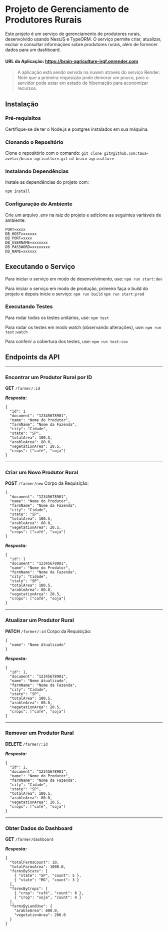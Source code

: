 # Projeto de Gerenciamento de Produtores Rurais

Este projeto é um serviço de gerenciamento de produtores rurais, desenvolvido usando NestJS e TypeORM. O serviço permite criar, atualizar, excluir e consultar informações sobre produtores rurais, além de fornecer dados para um dashboard.

#### URL da Aplicação: https://brain-agriculture-irqf.onrender.com
> A aplicação está sendo servida na nuvem através do serviço Render. Note que a primeira requisição pode demorar um pouco, pois o servidor pode estar em estado de hibernação para economizar recursos.

## Instalação

### Pré-requisitos

Certifique-se de ter o Node.js e postgres instalados em sua máquina.

### Clonando o Repositório

Clone o repositório com o comando:
```git clone git@github.com:taua-avelar/brain-agriculture.git```
```cd brain-agriculture```

### Instalando Dependências
Instale as dependências do projeto com:

```npm install```

### Configuração do Ambiente
Crie um arquivo .env na raiz do projeto e adicione as seguintes variáveis de ambiente:


```
PORT=xxxx
DB_HOST=xxxxxx
DB_PORT=xxxx
DB_USERNAME=xxxxxxx
DB_PASSWORD=xxxxxxxx
DB_NAME=xxxxxx
```


## Executando o Serviço
Para iniciar o serviço em modo de desenvolvimento, use:
```npm run start:dev```

Para iniciar o serviço em modo de produção, primeiro faça o build do projeto e depois inicie o serviço:
```npm run build```
```npm run start:prod```

### Executando Testes
Para rodar todos os testes unitários, use:
```npm test```

Para rodar os testes em modo watch (observando alterações), use:
```npm run test:watch```

Para conferir a cobertura dos testes, use:
```npm run test:cov```

## Endpoints da API
---
### Encontrar um Produtor Rural por ID
**GET** ```/farmer/:id```

***Resposta:***
```
{
  "id": 1
  "document": "12345678901",
  "name": "Nome do Produtor",
  "farmName": "Nome da Fazenda",
  "city": "Cidade",
  "state": "SP",
  "totalArea": 100.5,
  "arableArea": 80.0,
  "vegetationArea": 20.5,
  "crops": ["café", "soja"]
}
```
---
### Criar um Novo Produtor Rural
**POST** ```/farmer/new```
Corpo da Requisição:
```
{
  "document": "12345678901",
  "name": "Nome do Produtor",
  "farmName": "Nome da Fazenda",
  "city": "Cidade",
  "state": "SP",
  "totalArea": 100.5,
  "arableArea": 80.0,
  "vegetationArea": 20.5,
  "crops": ["café", "soja"]
}
```
***Resposta:***
```
{
  "id": 1
  "document": "12345678901",
  "name": "Nome do Produtor",
  "farmName": "Nome da Fazenda",
  "city": "Cidade",
  "state": "SP",
  "totalArea": 100.5,
  "arableArea": 80.0,
  "vegetationArea": 20.5,
  "crops": ["café", "soja"]
}
```
---
### Atualizar um Produtor Rural
**PATCH** ```/farmer/:id```
Corpo da Requisição:
```
{
  "name": "Nome Atualizado"
}
```
***Resposta:***
```
{
  "id": 1,
  "document": "12345678901",
  "name": "Nome Atualizado",
  "farmName": "Nome da Fazenda",
  "city": "Cidade",
  "state": "SP",
  "totalArea": 100.5,
  "arableArea": 80.0,
  "vegetationArea": 20.5,
  "crops": ["café", "soja"]
}
```

---
### Remover um Produtor Rural
**DELETE** ```/farmer/:id```

***Resposta:***
```
{
  "id": 1,
  "document": "12345678901",
  "name": "Nome do Produtor",
  "farmName": "Nome da Fazenda",
  "city": "Cidade",
  "state": "SP",
  "totalArea": 100.5,
  "arableArea": 80.0,
  "vegetationArea": 20.5,
  "crops": ["café", "soja"]
}
```
---
### Obter Dados do Dashboard
**GET** ```/farmer/dashboard```

***Resposta:***
```
{
  "totalFarmsCount": 10,
  "totalFarmsArea": 1000.0,
  "farmsByState": [
    { "state": "SP", "count": 5 },
    { "state": "MG", "count": 3 }
  ],
  "farmsByCrops": [
    { "crop": "café", "count": 6 },
    { "crop": "soja", "count": 4 }
  ],
  "farmsByLandUse": {
    "arableArea": 800.0,
    "vegetationArea": 200.0
  }
}
```
